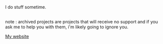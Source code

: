 I do stuff sometime.

<br>
note : archived projects are projects that will receive no support and if you ask me to help you with them, i'm likely going to ignore you.
<br>

<a href="https://someboringnerd.xyz">My website</a><br><br>
